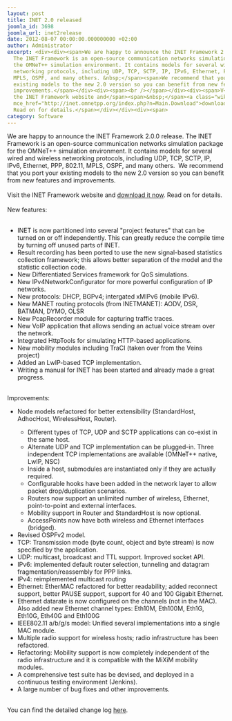 ```yaml
---
layout: post
title: INET 2.0 released
joomla_id: 3698
joomla_url: inet2release
date: 2012-08-07 00:00:00.000000000 +02:00
author: Administrator
excerpt: <div><div><span>We are happy to announce the INET Framework 2.0.0 release.
  The INET Framework is an open-source communication networks simulation package for
  the OMNeT++ simulation environment. It contains models for several wired and wireless
  networking protocols, including UDP, TCP, SCTP, IP, IPv6, Ethernet, PPP, 802.11,
  MPLS, OSPF, and many others. &nbsp;</span><span>We recommend that you port your
  existing models to the new 2.0 version so you can benefit from new features and
  improvements.</span></div><div><span><br /></span></div><div><span>V</span><span>isit
  the INET Framework website and</span><span>&nbsp;</span><a class="wikilink" href="http://inet.omnetpp.org/index.php?n=Main.Download"
  mce_href="http://inet.omnetpp.org/index.php?n=Main.Download">download it now</a><span>.
  Read on for details.</span></div></div><div><span>
category: Software
---
```

<div><div><span>We are happy to announce the INET Framework 2.0.0 release. The INET Framework is an open-source communication networks simulation package for the OMNeT++ simulation environment. It contains models for several wired and wireless networking protocols, including UDP, TCP, SCTP, IP, IPv6, Ethernet, PPP, 802.11, MPLS, OSPF, and many others. &nbsp;</span><span>We recommend that you port your existing models to the new 2.0 version so you can benefit from new features and improvements.</span></div><div><span><br /></span></div><div><span>V</span><span>isit the INET Framework website and</span><span>&nbsp;</span><a class="wikilink" href="http://inet.omnetpp.org/index.php?n=Main.Download" mce_href="http://inet.omnetpp.org/index.php?n=Main.Download">download it now</a><span>. Read on for details.</span></div></div><div><span></span></div><div><span><div><br /></div><div>New features:</div><div><br /></div><ul><li>INET is now partitioned into several "project features" that can be turned on or off independently. This can greatly reduce the compile time by turning off unused parts of INET.</li><li>Result recording has been ported to use the new signal-based statistics collection framework; this allows better separation of the model and the statistic collection code.</li><li>New Differentiated Services framework for QoS simulations.</li><li>New IPv4NetworkConfigurator for more powerful configuration of IP networks.</li><li>New protocols: DHCP, BGPv4; intergated xMIPv6 (mobile IPv6).</li><li>New MANET routing protocols (from INETMANET): AODV, DSR, BATMAN, DYMO, OLSR</li><li>New PcapRecorder module for capturing traffic traces.</li><li>New VoIP application that allows sending an actual voice stream over the network.</li><li>Integrated HttpTools for simulating HTTP-based applications.</li><li>New mobility modules including TraCI (taken over from the Veins project)</li><li>Added an LwIP-based TCP implementation.</li><li>Writing a manual for INET has been started and already made a great progress.</li></ul><div><br /></div><div>Improvements:</div><ul><li>Node models refactored for better extensibility (StandardHost, AdhocHost, WirelessHost, Router).</li><ul><li>Different types of TCP, UDP and SCTP applications can co-exist in the same host.</li><li>Alternate UDP and TCP implementation can be plugged-in. Three independent TCP implementations are available (OMNeT++ native, LwIP, NSC)</li><li>Inside a host, submodules are instantiated only if they are actually required.</li><li>Configurable hooks have been added in the network layer to allow packet drop/duplication scenarios.</li><li>Routers now support an unlimited number of wireless, Ethernet, point-to-point and external interfaces.</li><li>Mobility support in Router and StandardHost is now optional.</li><li>AccessPoints now have both wireless and Ethernet interfaces (bridged).</li></ul><li>Revised OSPFv2 model.</li><li>TCP: Transmission mode (byte count, object and byte stream) is now specified by the application.</li><li>UDP: multicast, broadcast and TTL support. Improved socket API.</li><li>IPv6: implemented default router selection, tunneling and datagram fragmentation/reassembly for PPP links.</li><li>IPv4: reimplemented multicast routing</li><li><span>Ethernet:&nbsp;EtherMAC refactored for better readability; added reconnect support, better PAUSE support, support for 40 and 100 Gigabit Ethernet.</span></li><li>Ethernet datarate is now configured on the channels (not in the MAC). Also added new Ethernet channel types: Eth10M, Eth100M, Eth1G, Eth10G, Eth40G and Eth100G</li><li>IEEE802.11 a/b/g/s model: Unified several implementations into a single MAC module.</li><li>Multiple radio support for wireless hosts; radio infrastructure has been refactored.</li><li>Refactoring: Mobility support is now completely independent of the radio infrastructure and it is compatible with the MiXiM mobility modules.</li><li>A comprehensive test suite has be devised, and deployed in a continuous testing environment (Jenkins).</li><li>A large number of bug fixes and other improvements.</li></ul><div><span><br /></span></div><div><span>You can find the detailed change log&nbsp;</span><a class="urllink" href="https://github.com/inet-framework/inet/blob/master/WHATSNEW" mce_href="https://github.com/inet-framework/inet/blob/master/WHATSNEW" rel="nofollow">here</a>.</div><p><br /></p></span></div>
